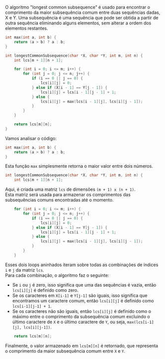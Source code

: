 O algoritmo "longest common subsequence" é usado para encontrar o comprimento da maior subsequência comum entre duas 
sequências dadas, X e Y. Uma subsequência é uma sequência que pode ser obtida a partir de outra sequência eliminando 
alguns elementos, sem alterar a ordem dos elementos restantes. 

```c
int max(int a, int b) {
    return (a > b) ? a : b;
}

int longestCommonSubsequence(char *X, char *Y, int m, int n) {
    int lcs[m + 1][n + 1];

    for (int i = 0; i <= m; i++) {
        for (int j = 0; j <= n; j++) {
            if (i == 0 || j == 0) {
                lcs[i][j] = 0;
            } else if (X[i - 1] == Y[j - 1]) {
                lcs[i][j] = lcs[i - 1][j - 1] + 1;
            } else {
                lcs[i][j] = max(lcs[i - 1][j], lcs[i][j - 1]);
            }
        }
    }

    return lcs[m][n];
}
```

Vamos analisar o código:

```c
int max(int a, int b) {
    return (a > b) ? a : b;
}
```
Esta função `max` simplesmente retorna o maior valor entre dois números.

```c
int longestCommonSubsequence(char *X, char *Y, int m, int n) {
    int lcs[m + 1][n + 1];
```
Aqui, é criada uma matriz `lcs` de dimensões `(m + 1) x (n + 1)`. <br>
Esta matriz será usada para armazenar os comprimentos das subsequências comuns encontradas até o momento.

```c
    for (int i = 0; i <= m; i++) {
        for (int j = 0; j <= n; j++) {
            if (i == 0 || j == 0) {
                lcs[i][j] = 0;
            } else if (X[i - 1] == Y[j - 1]) {
                lcs[i][j] = lcs[i - 1][j - 1] + 1;
            } else {
                lcs[i][j] = max(lcs[i - 1][j], lcs[i][j - 1]);
            }
        }
    }
```
Esses dois loops aninhados iteram sobre todas as combinações de índices `i` e `j` da matriz `lcs`. <br>
Para cada combinação, o algoritmo faz o seguinte:
- Se `i` ou `j` é zero, isso significa que uma das sequências é vazia, então `lcs[i][j]` é definido como zero.
- Se os caracteres em `X[i-1]` e `Y[j-1]` são iguais, isso significa que encontramos um caractere comum, então `lcs[i][j]` é definido como `lcs[i-1][j-1] + 1`.
- Se os caracteres não são iguais, então `lcs[i][j]` é definido como o máximo entre o comprimento da subsequência comum excluindo o último caractere de `X` e o último caractere de `Y`, ou seja, `max(lcs[i-1][j], lcs[i][j-1])`.

```c
    return lcs[m][n];
```
Finalmente, o valor armazenado em `lcs[m][n]` é retornado, que representa o comprimento da maior subsequência comum entre `X` e `Y`.
